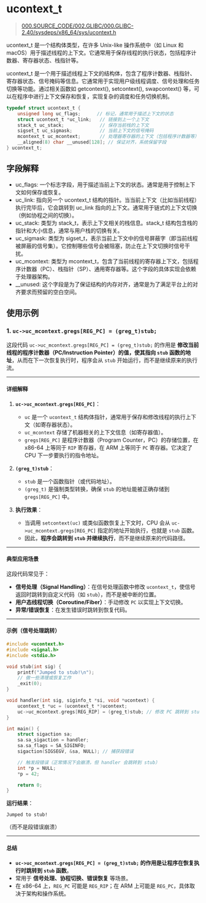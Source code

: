 # ucontext_t
> [000.SOURCE_CODE/002.GLIBC/000.GLIBC-2.40/sysdeps/x86_64/sys/ucontext.h](./../000.SOURCE_CODE/002.GLIBC/000.GLIBC-2.40/sysdeps/x86_64/sys/ucontext.h)

ucontext_t 是一个结构体类型，在许多 Unix-like 操作系统中（如 Linux 和 macOS）用于描述线程的上下文。它通常用于保存线程的执行状态，包括程序计数器、寄存器状态、栈指针等。

ucontext_t 是一个用于描述线程上下文的结构体，包含了程序计数器、栈指针、寄存器状态、信号掩码等信息。它通常用于实现用户级线程调度、信号处理和任务切换等功能。通过相关函数如 getcontext(), setcontext(), swapcontext() 等，可以在程序中进行上下文保存和恢复，实现复杂的调度和任务切换机制。

```c
typedef struct ucontext_t {
    unsigned long uc_flags;      // 标记，通常用于描述上下文的状态
    struct ucontext_t *uc_link;   // 链接到上一个上下文
    stack_t uc_stack;             // 保存当前栈的上下文
    sigset_t uc_sigmask;          // 当前上下文的信号掩码
    mcontext_t uc_mcontext;       // 处理器寄存器的上下文（包括程序计数器等）
    __aligned(8) char __unused[128]; // 保证对齐，系统保留字段
} ucontext_t;

```

## 字段解释
+   uc_flags: 一个标志字段，用于描述当前上下文的状态。通常是用于控制上下文如何保存或恢复。
+   uc_link: 指向另一个 ucontext_t 结构的指针。当当前上下文（比如当前线程）执行完毕后，它会跳转到 uc_link 指向的上下文。通常用于链式的上下文切换（例如协程之间的切换）。
+   uc_stack: 类型为 stack_t，表示上下文相关的栈信息。stack_t 结构包含栈的指针和大小信息，通常与用户栈的切换有关。
+   uc_sigmask: 类型为 sigset_t，表示当前上下文中的信号屏蔽字（即当前线程被屏蔽的信号集）。它控制哪些信号会被阻塞，防止在上下文切换时信号干扰。
+   uc_mcontext: 类型为 mcontext_t，包含了当前线程的寄存器上下文，包括程序计数器（PC）、栈指针（SP）、通用寄存器等。这个字段的具体实现会依赖于处理器架构。
+   __unused: 这个字段是为了保证结构的内存对齐，通常是为了满足平台上的对齐要求而预留的空白空间。


## 使用示例
### 1. `uc->uc_mcontext.gregs[REG_PC] = (greg_t)stub;` 
这段代码 `uc->uc_mcontext.gregs[REG_PC] = (greg_t)stub;` 的作用是 **修改当前线程的程序计数器（PC/Instruction Pointer）的值，使其指向 `stub` 函数的地址**，从而在下一次恢复执行时，程序会从 `stub` 开始运行，而不是继续原来的执行流。

---

#### **详细解释**
1. **`uc->uc_mcontext.gregs[REG_PC]`**：
   - `uc` 是一个 `ucontext_t` 结构体指针，通常用于保存和修改线程的执行上下文（如寄存器状态）。
   - `uc_mcontext` 存储了机器相关的上下文信息（如寄存器值）。
   - `gregs[REG_PC]` 是程序计数器（Program Counter，PC）的存储位置，在 x86-64 上等同于 `RIP` 寄存器，在 ARM 上等同于 `PC` 寄存器。它决定了 CPU 下一步要执行的指令地址。

2. **`(greg_t)stub`**：
   - `stub` 是一个函数指针（或代码地址）。
   - `(greg_t)` 是强制类型转换，确保 `stub` 的地址能被正确存储到 `gregs[REG_PC]` 中。

3. **执行效果**：
   - 当调用 `setcontext(uc)` 或类似函数恢复上下文时，CPU 会从 `uc->uc_mcontext.gregs[REG_PC]` 指定的地址开始执行，也就是 `stub` 函数。
   - 因此，**程序会跳转到 `stub` 并继续执行**，而不是继续原来的代码路径。

---

#### **典型应用场景**
这段代码常见于：
- **信号处理（Signal Handling）**：在信号处理函数中修改 `ucontext_t`，使信号返回时跳转到自定义代码（如 `stub`），而不是被中断的位置。
- **用户态线程切换（Coroutine/Fiber）**：手动修改 `PC` 以实现上下文切换。
- **异常/错误恢复**：在发生错误时跳转到恢复代码。

---

#### **示例（信号处理跳转）**
```c
#include <ucontext.h>
#include <signal.h>
#include <stdio.h>

void stub(int sig) {
    printf("Jumped to stub!\n");
    // 做一些清理或恢复工作
    _exit(0);
}

void handler(int sig, siginfo_t *si, void *ucontext) {
    ucontext_t *uc = (ucontext_t *)ucontext;
    uc->uc_mcontext.gregs[REG_RIP] = (greg_t)stub; // 修改 PC 跳转到 stub
}

int main() {
    struct sigaction sa;
    sa.sa_sigaction = handler;
    sa.sa_flags = SA_SIGINFO;
    sigaction(SIGSEGV, &sa, NULL); // 捕获段错误

    // 触发段错误（正常情况下会崩溃，但 handler 会跳转到 stub）
    int *p = NULL;
    *p = 42;

    return 0;
}
```
**运行结果**：
```
Jumped to stub!
```
（而不是段错误崩溃）

---

#### **总结**
- **`uc->uc_mcontext.gregs[REG_PC] = (greg_t)stub;` 的作用是让程序在恢复执行时跳转到 `stub` 函数**。
- 常用于 **信号处理、协程切换、错误恢复** 等场景。
- 在 x86-64 上，`REG_PC` 可能是 `REG_RIP`；在 ARM 上可能是 `REG_PC`，具体取决于架构和操作系统。